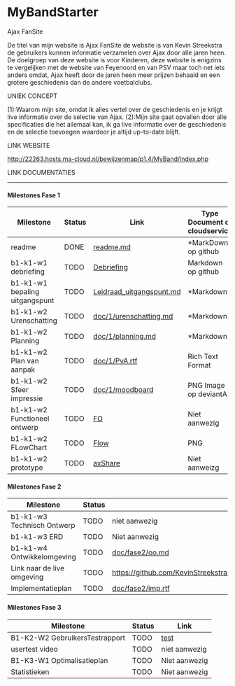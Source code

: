# MyBandStarter

Ajax FanSite

De titel van mijn website is Ajax FanSite de website is van Kevin Streekstra de gebruikers kunnen informatie verzamelen over Ajax door alle jaren heen.
De doelgroep van deze website is voor Kinderen, deze website is enigzins te vergelijken met de website van Feyenoord en van PSV maar toch net iets anders
omdat, Ajax heeft door de jaren heen meer prijzen behaald en een grotere geschiedenis dan de andere voetbalclubs.


UNIEK CONCEPT

(1):Waarom mijn site, omdat ik alles vertel over de geschiedenis en je krijgt live informatie over de selectie van Ajax.
(2):Mijn site gaat opvallen door alle specificaties die het allemaal kan, ik ga live informatie over de geschiedenis en de selectie toevoegen waardoor je altijd up-to-date blijft.

LINK WEBSITE

http://22263.hosts.ma-cloud.nl/bewijzenmap/p1.4/MyBand/index.php

LINK DOCUMENTATIES

---
#### Milestones Fase 1
| Milestone  | Status | Link | Type Document of cloudservice |
| ------ |  ------ | ------ | ------ |
| readme                         | DONE |  [readme.md]            | *MarkDown op github |
| b1-k1-w1 debriefing            | TODO | [Debriefing]            | Markdown op github|
| b1-k1-w1 bepaling uitgangspunt | TODO | [Leidraad_uitgangspunt.md] | *Markdown |
| b1-k1-w2 Urenschatting         | TODO | [doc/1/urenschatting.md]| *Markdown |
| b1-k1-w2 Planning              | TODO | [doc/1/planning.md]     | *Markdown |
| b1-k1-w2 Plan van aanpak       | TODO | [doc/1/PvA.rtf]         | Rich Text Format |
| b1-k1-w2 Sfeer impressie       | TODO | [doc/1/moodboard]       | PNG Image op deviantArt |
| b1-k1-w2 Functioneel ontwerp   | TODO | [FO]                    | Niet aanwezig |
| b1-k1-w2 FLowChart             | TODO | [Flow]                  | PNG |
| b1-k1-w2 prototype             | TODO | [axShare]               | Niet aanweizg|

   [readme.md]: <https://github.com/KevinStreekstra/MyBandStarter/blob/master/README.md>
   [Leidraad_uitgangspunt.md]: <https://github.com/KevinStreekstra/MyBandStarter/blob/master/uitgangspunt.md>
   [Debriefing]: <https://github.com/KevinStreekstra/MyBandStarter/blob/master/debriefing.md>
   [doc/1/PvA.rtf]: <https://github.com/KevinStreekstra/MyBandStarter/blob/master/planning.md>
   [doc/1/urenschatting.md]: <https://github.com/KevinStreekstra/MyBandStarter/blob/master/Urenschatting.md>
   [doc/1/planning.md]: <https://github.com/KevinStreekstra/MyBandStarter/blob/master/planning.md>
   [doc/1/moodboard]: <https://drive.google.com/drive/folders/0B9NIkmqC92ARemd6dXlwQmZpSzg>
   [FO]: <>
   [Flow]: <https://github.com/KevinStreekstra/MyBandStarter/blob/master/MyBand.png>
   [axShare]: <>

#### Milestones Fase 2
| Milestone  | Status | Link |
| ------ |  ------ | ------ |
| b1-k1-w3 Technisch Ontwerp |  TODO |  niet aanwezig |
| b1-k1-w3 ERD               |  TODO |  Niet aanwezig |
| b1-k1-w4 Ontwikkelomgeving |  TODO |  [doc/fase2/oo.md]|
| Link naar de live omgeving |  TODO |  <https://github.com/KevinStreekstra/MyBandStarter/blob/master/liveomgeving.md>|
| Implementatieplan          | TODO |  [doc/fase2/imp.rtf] |

   [doc/fase2/TO.rtf]: <>
   [doc/fase2/erd.svg]: <>
   [doc/fase2/oo.md]: <https://github.com/KevinStreekstra/MyBandStarter/blob/master/programma's.md>
   [doc/fase2/imp.rtf]: <https://github.com/KevinStreekstra/MyBandStarter/blob/master/implenmentatieplan.md>
   
#### Milestones Fase 3
| Milestone  | Status | Link |
| ------ |  ------ | ------ |
| B1-K2-W2 GebruikersTestrapport | TODO |  [test] |
| usertest video | TODO |niet aanwezig |
| B1-K3-W1 Optimalisatieplan | TODO | Niet aanwezig |
| Statistieken | TODO |  Niet aanwezig|

 [usertest_youtube]: <>
 [test]: <https://github.com/KevinStreekstra/MyBandStarter/blob/master/testrapport.md>
 [op]: <https://docs.google.com/spreadsheets/>
 [mystat]: <https://docs.google.com/spreadsheets/>

